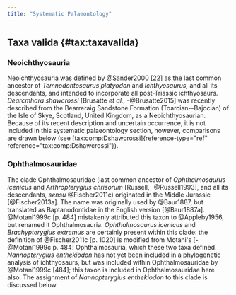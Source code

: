 ```yaml
---
title: "Systematic Palaeontology"
---
```


## Taxa valida {#tax:taxavalida}

### Neoichthyosauria

Neoichthyosauria was defined by @Sander2000 [22] as the last common
ancestor of *Temnodontosaurus platyodon* and *Ichthyosaurus,* and all
its descendants, and intended to incorporate all post-Triassic
ichthyosaurs. *Dearcmhara shawcrossi* [Brusatte *et al.*,
-@Brusatte2015] was recently described from the Bearreraig Sandstone
Formation (Toarcian--Bajocian) of the Isle of Skye, Scotland, United
Kingdom, as a Neoichthyosaurian. Because of its recent description and
uncertain occurrence, it is not included in this systematic
palaeontology section, however, comparisons are drawn below (see
[\[tax:comp:Dshawcrossi\]](#tax:comp:Dshawcrossi){reference-type="ref"
reference="tax:comp:Dshawcrossi"}).

### Ophthalmosauridae

The clade Ophthalmosauridae (last common ancestor of *Ophthalmosaurus
icenicus* and *Arthropterygius chrisorum* [Russell, -@Russell1993], and
all its descendants, *sensu* @Fischer2011c) originated in the Middle
Jurassic [@Fischer2013a]. The name was originally used by @Baur1887, but
translated as Baptanodontidae in the English version [@Baur1887a].
@Motani1999c [p. 484] mistakenly attributed this taxon to @Appleby1956,
but renamed it Ophthalmosauria. *Ophthalmosaurus icenicus* and
*Brachypterygius extremus* are certainly present within this clade: the
definition of @Fischer2011c [p. 1020] is modified from Motani's
[-@Motani1999c p. 484] Ophthalmosauria, which these two taxa defined.
*Nannopterygius enthekiodon* has not yet been included in a phylogenetic
analysis of ichthyosaurs, but was included within Ophthalmosauridae by
@Motani1999c [484]; this taxon is included in Ophthalmosauridae here
also. The assignment of *Nannopterygius enthekiodon* to this clade is
discussed below.
